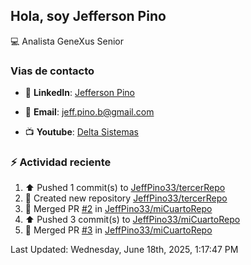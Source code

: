 ## Hola, soy Jefferson Pino

:computer: Analista GeneXus Senior

### Vias de contacto

- 💼 **LinkedIn**: [Jefferson Pino](https://www.linkedin.com/in/jefferson-pino-genexus-senior/)

- 📧 **Email**: [jeff.pino.b@gmail.com](mailto:jeff.pino.b@gmail.com)

- 📺 **Youtube**: [Delta Sistemas](https://www.youtube.com/channel/UCG-RR9SfEUvQTOi7K85Bk5g)

### :zap: Actividad reciente
<!--RECENT_ACTIVITY:start-->
1. ⬆️ Pushed 1 commit(s) to [JeffPino33/tercerRepo](https://github.com/JeffPino33/tercerRepo)<br>
2. 📔 Created new repository [JeffPino33/tercerRepo](https://github.com/JeffPino33/tercerRepo)<br>
3. 🎉 Merged PR [#2](https://github.com/JeffPino33/miCuartoRepo/pull/2) in [JeffPino33/miCuartoRepo](https://github.com/JeffPino33/miCuartoRepo)<br>
4. ⬆️ Pushed 3 commit(s) to [JeffPino33/miCuartoRepo](https://github.com/JeffPino33/miCuartoRepo)<br>
5. 🎉 Merged PR [#3](https://github.com/JeffPino33/miCuartoRepo/pull/3) in [JeffPino33/miCuartoRepo](https://github.com/JeffPino33/miCuartoRepo)<br>
<!--RECENT_ACTIVITY:end-->
<!--RECENT_ACTIVITY:last_update-->
Last Updated: Wednesday, June 18th, 2025, 1:17:47 PM
<!--RECENT_ACTIVITY:last_update_end-->
